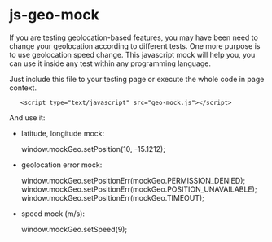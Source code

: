# js-geo-mock

If you are testing geolocation-based features, you may have been need to change your geolocation according to different tests. One more purpose is to use geolocation speed change. This javascript mock will help you, you can use it inside any test within any programming language.

Just include this file to your testing page or execute the whole code in page context.
```
   <script type="text/javascript" src="geo-mock.js"></script>
```
 
And use it:

<ul>
<li>
latitude, longitude mock:
  
  window.mockGeo.setPosition(10, -15.1212);
</li>
<li>
   geolocation error mock:

  window.mockGeo.setPositionErr(mockGeo.PERMISSION_DENIED);
  window.mockGeo.setPositionErr(mockGeo.POSITION_UNAVAILABLE);
  window.mockGeo.setPositionErr(mockGeo.TIMEOUT);
</li>

<li>
   speed mock (m/s):

  window.mockGeo.setSpeed(9);
</li>
</ul>





